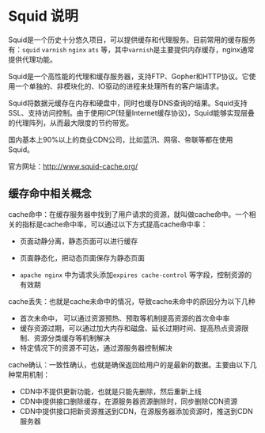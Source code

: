 # Squid 说明

Squid是一个历史十分悠久项目，可以提供缓存和代理服务。目前常用的缓存服务有：`squid` `varnish` `nginx` `ats` 等，其中`varnish`是主要提供内存缓存，nginx通常提供代理功能。

Squid是一个高性能的代理和缓存服务器，支持FTP、Gopher和HTTP协议。它使用一个单独的、非模块化的、IO驱动的进程来处理所有的客户端请求。

Squid将数据元缓存在内存和硬盘中，同时也缓存DNS查询的结果。Squid支持SSL、支持访问控制。由于使用ICP(轻量Internet缓存协议)，Squid能够实现层叠的代理阵列，从而最大限度的节约带宽。

国内基本上90%以上的商业CDN公司，比如蓝汛、网宿、帝联等都在使用Squid。

官方网址：http://www.squid-cache.org/



## 缓存命中相关概念

cache命中：在缓存服务器中找到了用户请求的资源，就叫做cache命中。一个相关的指标是cache命中率，可以通过以下方式提高cache命中率：

- 页面动静分离，静态页面可以进行缓存

- 页面静态化，把动态页面保存为静态页面

- `apache nginx` 中为请求头添加`expires cache-control` 等字段，控制资源的有效期

  

cache丢失：也就是cache未命中的情况，导致cache未命中的原因分为以下几种

- 首次未命中， 可以通过资源预热、预取等机制提高资源的首次命中率
- 缓存资源过期，可以通过加大内存和磁盘、延长过期时间、提高热点资源限制、资源分类缓存等机制解决
- 特定情况下的资源不可达，通过源服务器控制解决



cache确认：一致性确认，也就是确保返回给用户的是最新的数据。主要由以下几种常用机制：

- CDN中不提供更新功能，也就是只能先删除，然后重新上线
- CDN中提供接口删除缓存，在源服务器资源删除时，同步删除CDN资源
- CDN中提供接口把新资源推送到CDN，在源服务器添加资源时，推送到CDN服务器
























